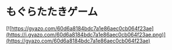 # もぐらたたきゲーム

[![https://gyazo.com/60d6a8184bdc7a1e86aec0cb064f23ae](https://i.gyazo.com/60d6a8184bdc7a1e86aec0cb064f23ae.png)](https://gyazo.com/60d6a8184bdc7a1e86aec0cb064f23ae)
